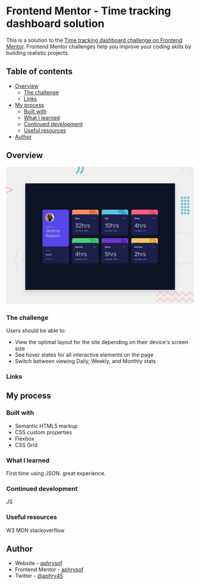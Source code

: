 # Frontend Mentor - Time tracking dashboard solution

This is a solution to the [Time tracking dashboard challenge on Frontend Mentor](https://www.frontendmentor.io/challenges/time-tracking-dashboard-UIQ7167Jw). Frontend Mentor challenges help you improve your coding skills by building realistic projects. 

## Table of contents

- [Overview](#overview)
  - [The challenge](#the-challenge)
  - [Links](#links)
- [My process](#my-process)
  - [Built with](#built-with)
  - [What I learned](#what-i-learned)
  - [Continued development](#continued-development)
  - [Useful resources](#useful-resources)
- [Author](#author)

## Overview

![Design preview for the Time tracking dashboard coding challenge](./design/desktop-preview.jpg)

### The challenge

Users should be able to:

- View the optimal layout for the site depending on their device's screen size
- See hover states for all interactive elements on the page
- Switch between viewing Daily, Weekly, and Monthly stats


### Links


## My process

### Built with

- Semantic HTML5 markup
- CSS custom properties
- Flexbox
- CSS Grid


### What I learned
First time using JSON. great experience.

### Continued development
JS 

### Useful resources
W3
MDN
stackoverflow

## Author

- Website - [aphrysof](https://github.com/aphrysof)
- Frontend Mentor - [aphrysof](https://www.frontendmentor.io/profile/aphrysof)
- Twitter - [@aphry45](https://twitter.com/aphry45)
